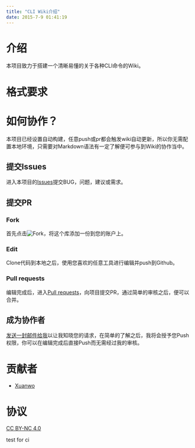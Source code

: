 ```yaml
---
title: "CLI Wiki介绍"
date: 2015-7-9 01:41:19
---
```

# 介绍
本项目致力于搭建一个清晰易懂的关于各种CLI命令的Wiki。

# 格式要求

# 如何协作？
本项目已经设置自动构建，任意push或pr都会触发wiki自动更新，所以你无需配置本地环境，只需要对Markdown语法有一定了解便可参与到Wiki的协作当中。
## 提交Issues
进入本项目的[Issues](https://github.com/Xuanwo/CLIWiki/issues)提交BUG，问题，建议或需求。
## 提交PR
### Fork
首先点击![Fork](http://7xk8bq.com1.z0.glb.clouddn.com/fork-to-my-account.png)，将这个库添加一份到您的账户上。
### Edit
Clone代码到本地之后，使用您喜欢的任意工具进行编辑并push到Github。
### Pull requests
编辑完成后，进入[Pull requests](https://github.com/Xuanwo/CLIWiki/pulls)，向项目提交PR，通过简单的审核之后，便可以合并。
## 成为协作者
[发送一封邮件给我](mailto:xuanwo.cn@gmail.com)以让我知晓您的请求，在简单的了解之后，我将会授予您Push权限，你可以在编辑完成后直接Push而无需经过我的审核。

# 贡献者
- [Xuanwo](http://xuanwo.org/)

# 协议
[CC BY-NC 4.0](http://creativecommons.org/licenses/by-nc/4.0/)

test for ci
